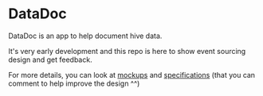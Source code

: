 # DataDoc

DataDoc is an app to help document hive data.

It's very early development and this repo is here to show event sourcing design and get feedback.

For more details, you can look at [mockups](http://loicknuchel.fr/datadoc/) and [specifications](https://docs.google.com/document/d/1N6S4iC2Fg70EAlwQrhLSr4PO5EgnynJpt3gZ9Ldjat4/edit?usp=sharing) (that you can comment to help improve the design ^^)
